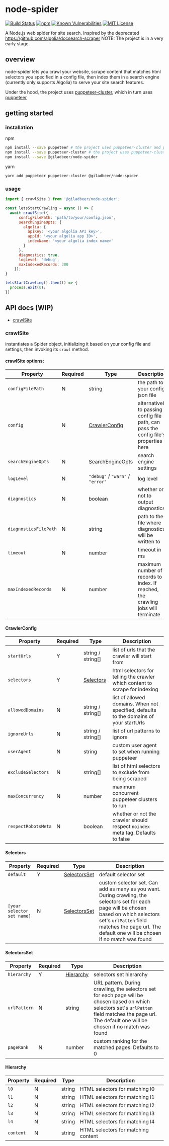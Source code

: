 # node-spider

[![Build Status](https://github.com/giladbeer/node-spider/actions/workflows/quality-checks.yml/badge.svg)](https://github.com/giladbeer/node-spider/actions/workflows/quality-checks.yml)
[![npm](https://img.shields.io/npm/v/node-spider)](https://www.npmjs.com/package/@giladbeer/node-spider)
[![Known Vulnerabilities](https://snyk.io/test/github/giladbeer/node-spider/badge.svg)](https://snyk.io/test/github/giladbeer/node-spider)
[![MIT License](https://img.shields.io/npm/l/node-spider.svg)](#license)


A Node.js web spider for site search. Inspired by the deprecated https://github.com/algolia/docsearch-scraper
NOTE: The project is in a very early stage.

## overview

node-spider lets you crawl your website, scrape content that matches html selectors you specified in a config file, then index them in a search engine (currently only supports Algolia) to serve your site search features.

Under the hood, the project uses [puppeteer-cluster](https://github.com/thomasdondorf/puppeteer-cluster), which in turn uses [puppeteer](https://github.com/puppeteer/puppeteer)

## getting started

### installation

npm
```sh
npm install --save puppeteer # the project uses puppeteer-cluster and puppeteer under the hood
npm install --save puppeteer-cluster # the project uses puppeteer-cluster and puppeteer under the hood
npm install --save @giladbeer/node-spider
```

yarn
```sh
yarn add puppeteer puppeteer-cluster @giladbeer/node-spider
```

### usage

```js
import { crawlSite } from '@giladbeer/node-spider';

const letsStartCrawling = async () => {
  await crawlSite({
      configFilePath: 'path/to/your/config.json',
      searchEngineOpts: {
        algolia: {
          apiKey: '<your algolia API key>',
          appId: '<your algolia app ID>',
          indexName: '<your algolia index name>'
        }
      },
      diagnostics: true,
      logLevel: 'debug',
      maxIndexedRecords: 300
    });
}

letsStartCrawling().then(() => {
  process.exit(0);
})
```

## API docs (WIP)

- [crawlSite](#crawlSite)

### crawlSite

instantiates a Spider object, initializing it based on your config file and settings, then invoking its `crawl` method.

#### crawlSite options:

| Property | Required | Type | Description |
| --- | --- | --- | --- |
| `configFilePath` | N | string | the path to your config json file |
| `config` | N | [CrawlerConfig](#CrawlerConfig) | alternatively to passing a config file path, can pass the config file's properties here |
| `searchEngineOpts` | N | SearchEngineOpts | search engine settings |
| `logLevel` | N | `"debug"` / `"warn"` / `"error"` | log level |
| `diagnostics` | N | boolean | whether or not to output diagnostics |
| `diagnosticsFilePath` | N | string | path to the file where diagnostics will be written to |
| `timeout` | N | number | timeout in ms |
| `maxIndexedRecords` | N | number | maximum number of records to index. If reached, the crawling jobs will terminate |

#### CrawlerConfig
| Property | Required | Type | Description |
| --- | --- | --- | --- |
| `startUrls` | Y | string / string[] | list of urls that the crawler will start from |
| `selectors` | Y | [Selectors](#Selectors) | html selectors for telling the crawler which content to scrape for indexing |
| `allowedDomains` | N | string / string[] | list of allowed domains. When not specified, defaults to the domains of your startUrls |
| `ignoreUrls` | N | string / string[] | list of url patterns to ignore |
| `userAgent` | N | string | custom user agent to set when running puppeteer |
| `excludeSelectors` | N | string[] | list of html selectors to exclude from being scraped |
| `maxConcurrency` | N | number | maximum concurrent puppeteer clusters to run |
| `respectRobotsMeta` | N | boolean | whether or not the crawler should respect `noindex` meta tag. Defaults to false |

#### Selectors
| Property | Required | Type | Description |
| --- | --- | --- | --- |
| `default` | Y | [SelectorsSet](#SelectorsSet) | default selector set |
| `[your selector set name]` | N | [SelectorsSet](#SelectorsSet) | custom selector set. Can add as many as you want. During crawling, the selectors set for each page will be chosen based on which selectors set's `urlPatten` field matches the page url. The default one will be chosen if no match was found |

#### SelectorsSet
| Property | Required | Type | Description |
| --- | --- | --- | --- |
| `hierarchy` | Y | [Hierarchy](#Hierarchy) | selectors set hierarchy |
| `urlPattern` | N | string | URL pattern. During crawling, the selectors set for each page will be chosen based on which selectors set's `urlPatten` field matches the page url. The default one will be chosen if no match was found |
| `pageRank` | N | number | custom ranking for the matched pages. Defaults to 0 |

#### Hierarchy
| Property | Required | Type | Description |
| --- | --- | --- | --- |
| `l0` | N | string | HTML selectors for matching l0 |
| `l1` | N | string | HTML selectors for matching l1 |
| `l2` | N | string | HTML selectors for matching l2|
| `l3` | N | string | HTML selectors for matching l3 |
| `l4` | N | string | HTML selectors for matching l4 |
| `content` | N | string | HTML selectors for matching content |
